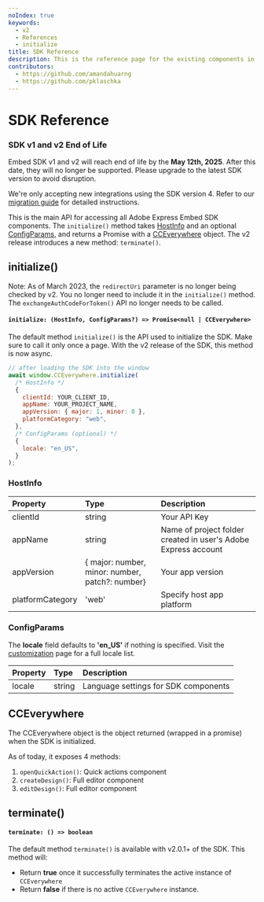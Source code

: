 ```yaml
---
noIndex: true
keywords:
  - v2
  - References
  - initialize
title: SDK Reference
description: This is the reference page for the existing components in the SDK.
contributors:
  - https://github.com/amandahuarng
  - https://github.com/pklaschka
---
```


# SDK Reference

<InlineAlert variant="error" slots="header, text, text1" />

### SDK v1 and v2 End of Life

Embed SDK v1 and v2 will reach end of life by the **May 12th, 2025**. After this date, they will no longer be supported. Please upgrade to the latest SDK version to avoid disruption.

We're only accepting new integrations using the SDK version 4. Refer to our [migration guide](../../guides/concepts/migration_v3_v4.md) for detailed instructions.

This is the main API for accessing all Adobe Express Embed SDK components. The `initialize()` method takes [HostInfo](#hostinfo) and an optional [ConfigParams](#configparams), and returns a Promise with a [CCEverywhere](#cceverywhere) object. The v2 release introduces a new method: `terminate()`.

## initialize()

Note: As of March 2023, the `redirectUri` parameter is no longer being checked by v2. You no longer need to include it in the `initialize()` method. The `exchangeAuthCodeForToken()` API no longer needs to be called.

#### `initialize: (HostInfo, ConfigParams?) => Promise<null | CCEverywhere>`

The default method `initialize()` is the API used to initialize the SDK. Make sure to call it only once a page. With the v2 release of the SDK, this method is now async.

```js
// after loading the SDK into the window
await window.CCEverywhere.initialize(
  /* HostInfo */
  {
    clientId: YOUR_CLIENT_ID,
    appName: YOUR_PROJECT_NAME,
    appVersion: { major: 1, minor: 0 },
    platformCategory: "web",
  },
  /* ConfigParams (optional) */
  {
    locale: "en_US",
  }
);
```

### HostInfo

| Property         | Type                                            | Description                                                    |
| :--------------- | :---------------------------------------------- | :------------------------------------------------------------- |
| clientId         | string                                          | Your API Key                                                   |
| appName          | string                                          | Name of project folder created in user's Adobe Express account |
| appVersion       | { major: number, minor: number, patch?: number} | Your app version                                               |
| platformCategory | 'web'                                           | Specify host app platform                                      |

### ConfigParams

The **locale** field defaults to **'en_US'** if nothing is specified. Visit the [customization](../../guides/full_editor/customization/index.md) page for a full locale list.

| Property | Type   | Description                          |
| :------- | :----- | :----------------------------------- |
| locale   | string | Language settings for SDK components |

## CCEverywhere

The CCEverywhere object is the object returned (wrapped in a promise) when the SDK is initialized.

As of today, it exposes 4 methods:

1. `openQuickAction()`: Quick actions component
2. `createDesign()`: Full editor component
3. `editDesign()`: Full editor component

## terminate()

#### `terminate: () => boolean`

The default method `terminate()` is available with v2.0.1+ of the SDK. This method will:

- Return **true** once it successfully terminates the active instance of `CCEverywhere`
- Return **false** if there is no active `CCEverywhere` instance.
